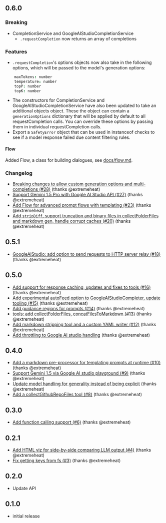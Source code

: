 ## 0.6.0
### Breaking

* CompletionService and GoogleAIStudioCompletionService
  * `.requestCompletion` now returns an array of completions

### Features
* `.requestCompletion`'s options objects now also take in the following options, which will be passed to the model's generation options:
```coffee
    maxTokens: number
    temperature: number
    topP: number
    topK: number
```
* The constructors for CompletionService and GoogleAIStudioCompletionService have also been updated to take an additional objects object. These the object can contain a `generationOptions` dictionary that will be applied by default to all requestCompletion calls. You can override these options by passing them in individual requestCompletion calls.
* Export a `SafetyError` object that can be used in instanceof checks to see if a model response failed due content filtering rules.

#### Flow
Added Flow, a class for building dialogues, see [docs/flow.md](https://github.com/extremeheat/LXL/blob/main/docs/flow.md).

### Changelog
* [Breaking changes to allow custom generation options and multi-completions (#28)](https://github.com/extremeheat/LXL/commit/2d836f2ad6e8cd177fc46b18f945725d9083ae50) (thanks @extremeheat)
* [Support Gemini 1.5 Pro with Google AI Studio API (#27)](https://github.com/extremeheat/LXL/commit/73cdf1d0f079e8f2440765bef9d7484f0c76b5ba) (thanks @extremeheat)
* [Add Flow for advanced prompt flows with templating (#23)](https://github.com/extremeheat/LXL/commit/03cf5261395fe619a325e008ad29ab406529eda8) (thanks @extremeheat)
* [Add `stripDiff`, support truncation and binary files in collectFolderFiles and markdown gen, handle corrupt caches (#20)](https://github.com/extremeheat/LXL/commit/fe7a4a5871787fdbfd829d548852e588f5ec8ab9) (thanks @extremeheat)

## 0.5.1
* [GoogleAIStudio: add option to send requests to HTTP server relay (#18)](https://github.com/extremeheat/LXL/commit/afb1d1e2344072967bbe092660793a213be751b0) (thanks @extremeheat)

## 0.5.0
* [Add support for response caching, updates and fixes to tools (#16)](https://github.com/extremeheat/LXL/commit/2f0653ddaef850a659f585e95ad0f279dcf51a24) (thanks @extremeheat)
* [Add experimental autoFeed option to GoogleAIStudioCompleter, update tooling (#15)](https://github.com/extremeheat/LXL/commit/cb747114dbec6167fe5ac9021ea88ec2a049c001) (thanks @extremeheat)
* [Add guidance regions for prompts (#14)](https://github.com/extremeheat/LXL/commit/d17fe7521ed68eedf028e0089d8a446b5d349c07) (thanks @extremeheat)
* [tools: add collectFolderFiles, concatFilesToMarkdown (#13)](https://github.com/extremeheat/LXL/commit/c61429d4c11abc0f863ecabc73962cc27c9235f3) (thanks @extremeheat)
* [Add markdown stripping tool and a custom YAML writer (#12)](https://github.com/extremeheat/LXL/commit/a7fd21dd0d94c30145185047f520160ec9263574) (thanks @extremeheat)
* [Add throttling to Google AI studio handling](https://github.com/extremeheat/LXL/commit/008ffad6b9f0dc0f17c77481d275b05d43d1b817) (thanks @extremeheat)

## 0.4.0
* [Add a markdown pre-processor for templating prompts at runtime (#10)](https://github.com/extremeheat/LXL/commit/382d5c3dad016ff9b71aca83ea6131c861a20327) (thanks @extremeheat)
* [Support Gemini 1.5 via Google AI studio playground (#9)](https://github.com/extremeheat/LXL/commit/3cad49f578957a814188b1ddd56dd9621ff2777e) (thanks @extremeheat)
* [Update model handling for generality instead of being explicit](https://github.com/extremeheat/LXL/commit/b34f38904fa791f94be38f4b4664c1de51a39582) (thanks @extremeheat)
* [Add a collectGithubRepoFiles tool (#8)](https://github.com/extremeheat/LXL/commit/aa509273e6e9843459f6eac93dfe90c066d3cf3e) (thanks @extremeheat)

## 0.3.0
* [Add function calling support (#6)](https://github.com/extremeheat/LXL/commit/e88a604aaeb4cc2f4eb45e0044d9f942187c025b) (thanks @extremeheat)

## 0.2.1
* [Add HTML viz for side-by-side comparing LLM output (#4)](https://github.com/extremeheat/LXL/commit/8a98e861c999500e2abb4176880067d2036d66d3) (thanks @extremeheat)
* [Fix getting keys from fs (#3)](https://github.com/extremeheat/LXL/commit/0c37eb431003e9bad33965ff66f24f8406d82954) (thanks @extremeheat)

## 0.2.0
* Update API

## 0.1.0
* initial release

